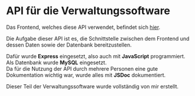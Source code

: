 # API für die Verwaltungssoftware

Das Frontend, welches diese API verwendet, befindet sich [hier](https://github.com/DmnkWnsch/V-Frontend).

Die Aufgabe dieser API ist es, die Schnittstelle zwischen dem Frontend und dessen Daten sowie der Datenbank bereitzustellen.

Dafür wurde **Express** eingesetzt, also auch mit **JavaScript** programmiert. Als Datenbank wurde **MySQL** eingesetzt.<br>
Da für die Nutzung der API durch mehrere Personen eine gute Dokumentation wichtig war, wurde alles mit **JSDoc** dokumentiert.

Dieser Teil der Verwaltungssoftware wurde vollständig von mir erstellt.
